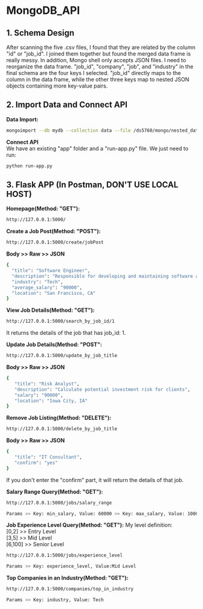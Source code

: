 # MongoDB_API
## 1. Schema Design <br>
After scanning the five .csv files, I found that they are related by the column "id" or "job_id". I joined them together but found the merged data frame is really messy. In addition, Mongo shell only accepts JSON files. I need to reorganize the data frame. "job_id", "company", "job", and "industry" in the final schema are the four keys I selected. "job_id" directly maps to the column in the data frame, while the other three keys map to nested JSON objects containing more key-value pairs. <br>
## 2. Import Data and Connect API <br>
**Data Import:** <br>
```bash
mongoimport --db mydb --collection data --file /ds5760/mongo/nested_data.json --jsonArray
``` 
**Connect API** <br>
We have an existing "app" folder and a "run-app.py" file. We just need to run: <br>
```bash
python run-app.py
```
## 3. Flask APP (In Postman, DON'T USE LOCAL HOST)
**Homepage(Method: "GET"):**
```bash
http://127.0.0.1:5000/
```
**Create a Job Post(Method: "POST"):**
```bash
http://127.0.0.1:5000/create/jobPost
```
**Body >> Raw >> JSON**
```bash
{
  "title": "Software Engineer",
  "description": "Responsible for developing and maintaining software applications.",
  "industry": "Tech",
  "average_salary": "90000",
  "location": "San Francisco, CA"
}
```
**View Job Details(Method: "GET"):**
```bash
http://127.0.0.1:5000/search_by_job_id/1
```
It returns the details of the job that has job_id: 1. <br>

**Update Job Details(Method: "POST":**
```bash
http://127.0.0.1:5000/update_by_job_title
```
**Body >> Raw >> JSON**
```bash
{
   "title": "Risk Analyst",
   "description": "Calculate potential investment risk for clients",
   "salary": "90000",
   "location": "Iowa City, IA"
}
```

**Remove Job Listing(Method: "DELETE"):**
```bash
http://127.0.0.1:5000/delete_by_job_title
```
**Body >> Raw >> JSON**
```bash
{
   "title": "IT Consultant",
   "confirm": "yes"
}
```
If you don't enter the "confirm" part, it will return the details of that job. <br>

**Salary Range Query(Method: "GET"):**
```bash
http://127.0.0.1:5000/jobs/salary_range
```
```bash
Params >> Key: min_salary, Value: 60000 >> Key: max_salary, Value: 100000
```

**Job Experience Level Query(Method: "GET"):**
My level definition: <br>
[0,2] >> Entry Level <br>
[3,5] >> Mid Level <br>
[6,100] >> Senior Level <br>
```bash
http://127.0.0.1:5000/jobs/experience_level
```
```bash
Params >> Key: experience_level, Value:Mid Level
```

**Top Companies in an Industry(Method: "GET"):**
```bash
http://127.0.0.1:5000/companies/top_in_industry
```
```bash
Params >> Key: industry, Value: Tech
```

